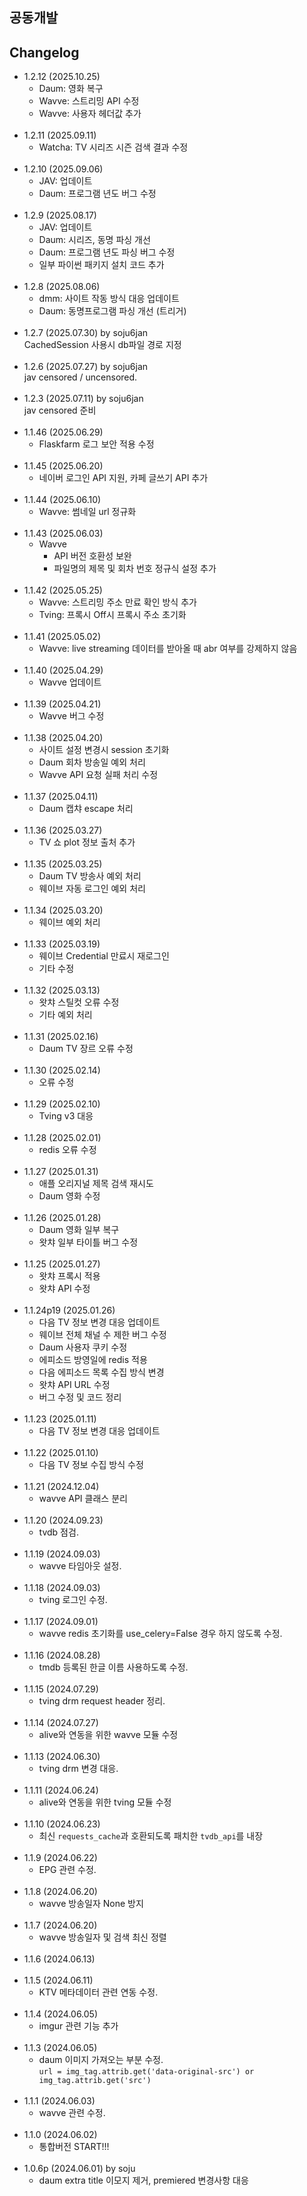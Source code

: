 ## 공동개발

## Changelog
- 1.2.12 (2025.10.25)
    - Daum: 영화 복구
    - Wavve: 스트리밍 API 수정
    - Wavve: 사용자 헤더값 추가
<br><br>
- 1.2.11 (2025.09.11)
    - Watcha: TV 시리즈 시즌 검색 결과 수정
<br><br>
- 1.2.10 (2025.09.06)
    - JAV: 업데이트
    - Daum: 프로그램 년도 버그 수정
<br><br>
- 1.2.9 (2025.08.17)
    - JAV: 업데이트
    - Daum: 시리즈, 동명 파싱 개선
    - Daum: 프로그램 년도 파싱 버그 수정
    - 일부 파이썬 패키지 설치 코드 추가
<br><br>
- 1.2.8 (2025.08.06)   
    - dmm: 사이트 작동 방식 대응 업데이트
    - Daum: 동명프로그램 파싱 개선 (트리거)
<br><br>    
- 1.2.7 (2025.07.30) by soju6jan   
  CachedSession 사용시 db파일 경로 지정
<br><br>    
- 1.2.6 (2025.07.27) by soju6jan   
  jav censored / uncensored.
<br><br>    
- 1.2.3 (2025.07.11) by soju6jan   
  jav censored 준비
<br><br>  
- 1.1.46 (2025.06.29)
    - Flaskfarm 로그 보안 적용 수정
<br><br>
- 1.1.45 (2025.06.20)
    - 네이버 로그인 API 지원, 카페 글쓰기 API 추가
<br><br>
- 1.1.44 (2025.06.10)
    - Wavve: 썸네일 url 정규화
<br><br>
- 1.1.43 (2025.06.03)
    - Wavve
        - API 버전 호환성 보완
        - 파일명의 제목 및 회차 번호 정규식 설정 추가
<br><br>
- 1.1.42 (2025.05.25)
    - Wavve: 스트리밍 주소 만료 확인 방식 추가
    - Tving: 프록시 Off시 프록시 주소 초기화
<br><br>
- 1.1.41 (2025.05.02)
    - Wavve: live streaming 데이터를 받아올 때 abr 여부를 강제하지 않음
<br><br>
- 1.1.40 (2025.04.29)
    - Wavve 업데이트 
<br><br>
- 1.1.39 (2025.04.21)
    - Wavve 버그 수정
<br><br>
- 1.1.38 (2025.04.20)
    - 사이트 설정 변경시 session 초기화
    - Daum 회차 방송일 예외 처리
    - Wavve API 요청 실패 처리 수정
<br><br>
- 1.1.37 (2025.04.11)
    - Daum 캡챠 escape 처리
<br><br>
- 1.1.36 (2025.03.27)
    - TV 쇼 plot 정보 출처 추가
<br><br>
- 1.1.35 (2025.03.25)
    - Daum TV 방송사 예외 처리
    - 웨이브 자동 로그인 예외 처리
<br><br>
- 1.1.34 (2025.03.20)
    - 웨이브 예외 처리
<br><br>
- 1.1.33 (2025.03.19)
    - 웨이브 Credential 만료시 재로그인
    - 기타 수정
<br><br>
- 1.1.32 (2025.03.13)
    - 왓챠 스틸컷 오류 수정
    - 기타 예외 처리
<br><br>
- 1.1.31 (2025.02.16)
    - Daum TV 장르 오류 수정
<br><br>
- 1.1.30 (2025.02.14)
    - 오류 수정
<br><br>
- 1.1.29 (2025.02.10)
    - Tving v3 대응
<br><br>
- 1.1.28 (2025.02.01)
    - redis 오류 수정
<br><br>
- 1.1.27 (2025.01.31)
    - 애플 오리지널 제목 검색 재시도
    - Daum 영화 수정
<br><br>
- 1.1.26 (2025.01.28)
    - Daum 영화 일부 복구
    - 왓챠 일부 타이틀 버그 수정
<br><br>
- 1.1.25 (2025.01.27)
    - 왓챠 프록시 적용
    - 왓챠 API 수정
<br><br>
- 1.1.24p19 (2025.01.26)
    - 다음 TV 정보 변경 대응 업데이트
    - 웨이브 전체 채널 수 제한 버그 수정
    - Daum 사용자 쿠키 수정
    - 에피소드 방영일에 redis 적용
    - 다음 에피소드 목록 수집 방식 변경
    - 왓챠 API URL 수정
    - 버그 수정 및 코드 정리
<br><br>
- 1.1.23 (2025.01.11)
    - 다음 TV 정보 변경 대응 업데이트
<br><br>
- 1.1.22 (2025.01.10)
    - 다음 TV 정보 수집 방식 수정
<br><br>
- 1.1.21 (2024.12.04)
    - wavve API 클래스 분리
<br><br>
- 1.1.20 (2024.09.23)
    - tvdb 점검.
<br><br>
- 1.1.19 (2024.09.03)
    - wavve 타임아웃 설정.
<br><br>
- 1.1.18 (2024.09.03)
    - tving 로그인 수정.
<br><br>
- 1.1.17 (2024.09.01)
    - wavve redis 초기화를 use_celery=False 경우 하지 않도록 수정.
<br><br>
- 1.1.16 (2024.08.28)
    - tmdb 등록된 한글 이름 사용하도록 수정.
<br><br>
- 1.1.15 (2024.07.29)
    - tving drm request header 정리.
<br><br>
- 1.1.14 (2024.07.27)
    - alive와 연동을 위한 wavve 모듈 수정
<br><br>
- 1.1.13 (2024.06.30)
    - tving drm 변경 대응.
<br><br>
- 1.1.11 (2024.06.24)
    - alive와 연동을 위한 tving 모듈 수정
<br><br>
- 1.1.10 (2024.06.23)
    - 최신 `requests_cache`과 호환되도록 패치한 `tvdb_api`를 내장
<br><br>
- 1.1.9 (2024.06.22)
    - EPG 관련 수정.
<br><br>
- 1.1.8 (2024.06.20)
    - wavve 방송일자 None 방지
<br><br>
- 1.1.7 (2024.06.20)
    - wavve 방송일자 및 검색 최신 정렬
<br><br>
- 1.1.6 (2024.06.13)
<br><br>
- 1.1.5 (2024.06.11)
    - KTV 메타데이터 관련 연동 수정.
<br><br>
- 1.1.4 (2024.06.05)
    - imgur 관련 기능 추가
<br><br>
- 1.1.3 (2024.06.05)
    - daum 이미지 가져오는 부분 수정.<br>
    ```url = img_tag.attrib.get('data-original-src') or img_tag.attrib.get('src')```
<br><br>
- 1.1.1 (2024.06.03)
    - wavve 관련 수정.
<br><br>
- 1.1.0 (2024.06.02)
    - 통합버전 START!!!
<br><br>
- 1.0.6p (2024.06.01) by soju
    - daum extra title 이모지 제거, premiered 변경사항 대응